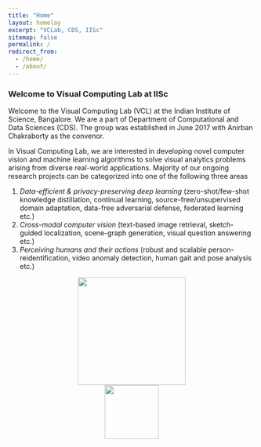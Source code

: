 ```yaml
---
title: "Home"
layout: homelay
excerpt: "VCLab, CDS, IISc"
sitemap: false
permalink: /
redirect_from: 
  - /home/
  - /about/
---
```


### Welcome to Visual Computing Lab at IISc

Welcome to the Visual Computing Lab (VCL) at the Indian Institute of Science, Bangalore. We are a part of Department of Computational and Data Sciences (CDS). The group was established in June 2017 with Anirban Chakraborty as the convenor. 

In Visual Computing Lab, we are interested in developing novel computer vision and machine learning algorithms to solve visual analytics problems arising from diverse real-world applications. Majority of our ongoing research projects can be categorized into one of the following three areas 
1. *Data-efficient & privacy-preserving deep learning* (zero-shot/few-shot knowledge distillation, continual learning, source-free/unsupervised domain adaptation, data-free adversarial defense, federated learning etc.)
2. *Cross-modal computer vision* (text-based image retrieval, sketch-guided localization, scene-graph generation, visual question answering etc.) 
3. *Perceiving humans and their actions* (robust and scalable person-reidentification, video anomaly detection, human gait and pose analysis etc.)

<figure class="centered">
  <p align="center">
    <img src="{{ site.url }}{{ site.baseurl }}/images/logo/cds_logo.png" style="margin-right:50px;margin-left:50px;width: 220px" >
    <img src="{{ site.url }}{{ site.baseurl }}/images/logo/iisc_logo.png" style="margin-right:10px;margin-left:10px;width: 110px">
    </p>
</figure>
